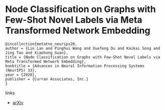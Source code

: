 # Node Classification on Graphs with Few-Shot Novel Labels via Meta Transformed Network Embedding

```
@incollection{metatne_neurips20,
author = {Lin Lan and Pinghui Wang and Xuefeng Du and Kaikai Song and Jing Tao and Xiaohong Guan},
title = {Node Classification on Graphs with Few-Shot Novel Labels via Meta Transformed Network Embedding},
booktitle = {Advances in Neural Information Processing Systems (NeurIPS) 33},
year = {2020},
publisher = {Curran Associates, Inc.}
}
```

links
- [arXiv](https://arxiv.org/abs/2007.02914)
